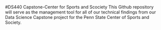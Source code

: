 #DS440 Capstone-Center for Sports and Scociety
This Github repository will serve as the management tool for all of our technical findings from our Data Science Capstone project for the Penn State Center of Sports and Society.
